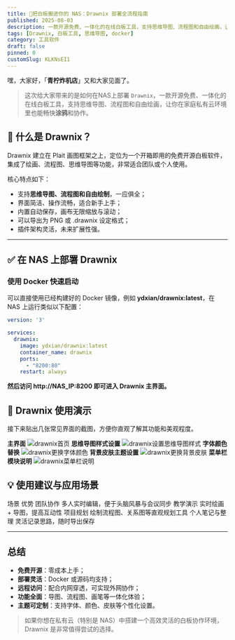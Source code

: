 ```yaml
---
title: 🎨把白板搬进你的 NAS：Drawnix 部署全流程指南
published: 2025-08-03
description: 一款开源免费、一体化的在线白板工具，支持思维导图、流程图和自由绘画，让你在家庭私有云环境里也能畅快涂鸦和协作
tags: [Drawnix, 白板工具, 思维导图, docker]
category: 工具软件
draft: false
pinned: 0
customSlug: KLKNsEI1
---
```


嘿，大家好，「**青柠炸机店**」又和大家见面了。

> 这次给大家带来的是如何在NAS上部署 `Drawnix`，一款开源免费、一体化的在线白板工具，支持思维导图、流程图和自由绘画，让你在家庭私有云环境里也能畅快**涂鸦**和协作。
## 🧠 什么是 Drawnix？

Drawnix 建立在 Plait 画图框架之上，定位为一个开箱即用的免费开源白板软件，集成了绘画、流程图、思维导图等功能，非常适合团队或个人使用。

核心特点如下：

- 支持**思维导图、流程图和自由绘制**，一应俱全；
- 界面简洁、操作流畅，适合新手上手；
- 内置自动保存，画布无限缩放与滚动；
- 可以导出为 PNG 或 .drawnix 设定格式；
- 插件架构灵活，未来扩展性强。

---
## ✅ 在 NAS 上部署 Drawnix

### 使用 Docker 快速启动

可以直接使用已经构建好的 Docker 镜像，例如 **ydxian/drawnix:latest**，在 NAS 上运行类似以下配置：

```yml
version: '3'

services:
  drawnix:
    image: ydxian/drawnix:latest
    container_name: drawnix
    ports:
      - "8200:80"
    restart: always

```

**然后访问 http://NAS_IP:8200 即可进入 Drawnix 主界面。**

## 🌟 Drawnix 使用演示

接下来贴出几张常见界面的截图，方便你直观了解其功能和美观程度。

**主界面**
![drawnix首页](https://oss.qnloft.com/ob-img/2025/08/03/drawnix%E9%A6%96%E9%A1%B5.png)
**思维导图样式设置**
![drawnix设置思维导图样式](https://oss.qnloft.com/ob-img/2025/08/03/drawnix%E8%AE%BE%E7%BD%AE%E6%80%9D%E7%BB%B4%E5%AF%BC%E5%9B%BE%E6%A0%B7%E5%BC%8F.png)
**字体颜色替换**
![drawnix更换字体颜色](https://oss.qnloft.com/ob-img/2025/08/03/drawnix%E6%9B%B4%E6%8D%A2%E5%AD%97%E4%BD%93%E9%A2%9C%E8%89%B2.png)
**背景皮肤主题设置**
![drawnix更换背景皮肤](https://oss.qnloft.com/ob-img/2025/08/03/drawnix%E6%9B%B4%E6%8D%A2%E8%83%8C%E6%99%AF%E7%9A%AE%E8%82%A4.png)
**菜单栏模块说明**
![drawnix菜单栏说明](https://oss.qnloft.com/ob-img/2025/08/03/drawnix%E8%8F%9C%E5%8D%95%E6%A0%8F%E8%AF%B4%E6%98%8E.png)

## 💡 使用建议与应用场景

场景 优势 团队协作 多人实时编辑，便于头脑风暴与会议同步 教学演示 实时绘画 + 导图，提高互动性 项目规划 绘制流程图、关系图等直观规划工具 个人笔记与整理 灵活记录思路，随时导出保存

---
## 总结

- **免费开源**：零成本上手；
- **部署灵活**：Docker 或源码均支持；
- **远程访问**：配合内网穿透，可实现外网协作；
- **功能全面**：导图、流程图、画笔等一体化体验；
- **主题可定制**：支持字体、颜色、皮肤等个性化设置。

> 如果你想在私有云（特别是 NAS）中搭建一个高效灵活的白板协作环境，Drawnix 是非常值得尝试的选择。